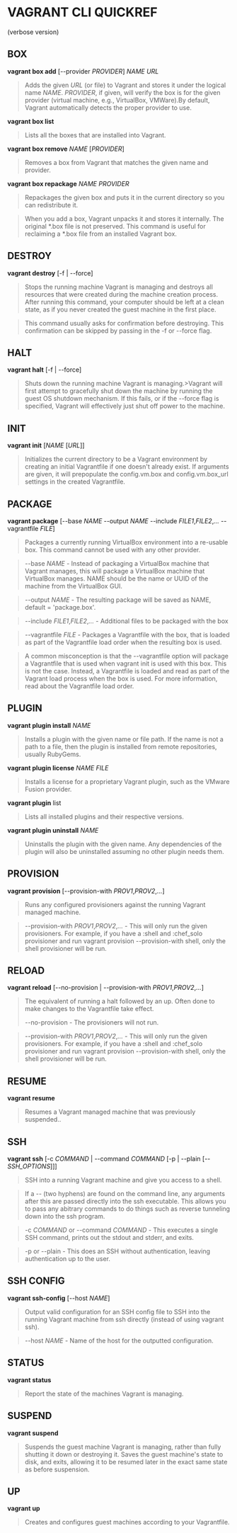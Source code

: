 **VAGRANT CLI QUICKREF**
====================
(verbose version)

BOX
---
**vagrant box add** [--provider _PROVIDER_] _NAME_ _URL_
> Adds the given _URL_ (or file) to Vagrant and stores it under the logical name _NAME_. _PROVIDER_, if given, will verify the box is for the given provider (virtual machine, e.g., VirtualBox, VMWare).By default, Vagrant automatically detects the proper provider to use.

**vagrant box list**
> Lists all the boxes that are installed into Vagrant.

**vagrant box remove** _NAME_ [_PROVIDER_]
> Removes a box from Vagrant that matches the given name and provider.

**vagrant box repackage** _NAME_ _PROVIDER_
> Repackages the given box and puts it in the current directory so you can redistribute it.

> When you add a box, Vagrant unpacks it and stores it internally. The original *.box file is not preserved. This command is useful for reclaiming a *.box file from an installed Vagrant box.

DESTROY
-------
**vagrant destroy** [-f | --force]
> Stops the running machine Vagrant is managing and destroys all resources that were created during the machine creation process. After running this command, your computer should be left at a clean state, as if you never created the guest machine in the first place.

> This command usually asks for confirmation before destroying. This confirmation can be skipped by passing in the -f or --force flag.

HALT
----
**vagrant halt** [-f | --force]
> Shuts down the running machine Vagrant is managing.>Vagrant will first attempt to gracefully shut down the machine by running the guest OS shutdown mechanism. If this fails, or if the --force flag is specified, Vagrant will effectively just shut off power to the machine.

INIT
----
**vagrant init** [_NAME_ [_URL_]]
> Initializes the current directory to be a Vagrant environment by creating an initial Vagrantfile if one doesn't already exist. If arguments are given, it will prepopulate the config.vm.box and config.vm.box_url settings in the created Vagrantfile.

PACKAGE
-------
**vagrant package** [--base _NAME_ --output _NAME_ --include _FILE1_,_FILE2_,_..._ --vagrantfile _FILE_]
> Packages a currently running VirtualBox environment into a re-usable box. This command cannot be used with any other provider. 

> --base _NAME_ - Instead of packaging a VirtualBox machine that Vagrant manages, this will package a VirtualBox machine that VirtualBox manages. NAME should be the name or UUID of the machine from the VirtualBox GUI.

> --output _NAME_ - The resulting package will be saved as NAME, default = 'package.box'.

> --include _FILE1_,_FILE2_,_..._ - Additional files to be packaged with the box

> --vagrantfile _FILE_ - Packages a Vagrantfile with the box, that is loaded as part of the Vagrantfile load order when the resulting box is used.

> A common misconception is that the --vagrantfile option will package a Vagrantfile that is used when vagrant init is used with this box. This is not the case. Instead, a Vagrantfile is loaded and read as part of the Vagrant load process when the box is used. For more information, read about the Vagrantfile load order.

PLUGIN
------
**vagrant plugin install** _NAME_
> Installs a plugin with the given name or file path. If the name is not a path to a file, then the plugin is installed from remote repositories, usually RubyGems.

**vagrant plugin license** _NAME_ _FILE_
> Installs a license for a proprietary Vagrant plugin, such as the VMware Fusion provider.

**vagrant plugin** list
> Lists all installed plugins and their respective versions.

**vagrant plugin uninstall** _NAME_
> Uninstalls the plugin with the given name. Any dependencies of the plugin will also be uninstalled assuming no other plugin needs them.

PROVISION
---------
**vagrant provision** [--provision-with _PROV1_,_PROV2_,_..._]
> Runs any configured provisioners against the running Vagrant managed machine.

> --provision-with _PROV1_,_PROV2_,_..._ - This will only run the given provisioners. For example, if you have a :shell and :chef_solo provisioner and run vagrant provision --provision-with shell, only the shell provisioner will be run.

RELOAD
------
**vagrant reload** [--no-provision | --provision-with _PROV1_,_PROV2_,_..._]
> The equivalent of running a halt followed by an up. Often done to make changes to the Vagrantfile take effect.
> 
> --no-provision - The provisioners will not run.

> --provision-with _PROV1_,_PROV2_,_..._ - This will only run the given provisioners. For example, if you have a :shell and :chef_solo provisioner and run vagrant provision --provision-with shell, only the shell provisioner will be run.

RESUME
------
**vagrant resume**
> Resumes a Vagrant managed machine that was previously suspended..

SSH
---
**vagrant ssh** [-c _COMMAND_ | --command _COMMAND_ [-p | --plain [-- _SSH_OPTIONS_]]]
> SSH into a running Vagrant machine and give you access to a shell.

> If a -- (two hyphens) are found on the command line, any arguments after this are passed directly into the ssh executable. This allows you to pass any abitrary commands to do things such as reverse tunneling down into the ssh program.

> -c _COMMAND_ or --command _COMMAND_ - This executes a single SSH command, prints out the stdout and stderr, and exits.

> -p or --plain - This does an SSH without authentication, leaving authentication up to the user.

SSH CONFIG
----------
**vagrant ssh-config** [--host _NAME_]
> Output valid configuration for an SSH config file to SSH into the running Vagrant machine from ssh directly (instead of using vagrant ssh).

> --host _NAME_ - Name of the host for the outputted configuration.

STATUS
------
**vagrant status**
> Report the state of the machines Vagrant is managing.

SUSPEND
-------
**vagrant suspend**
> Suspends the guest machine Vagrant is managing, rather than fully shutting it down or destroying it. Saves the guest machine's state to disk, and exits, allowing it to be resumed later in the exact same state as before suspension.

UP
--
**vagrant up**
> Creates and configures guest machines according to your Vagrantfile.

